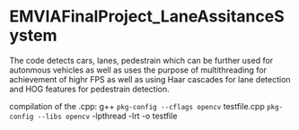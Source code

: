 # EMVIAFinalProject_LaneAssitanceSystem
The code detects cars, lanes, pedestrain which can be further used for autonmous vehicles as well as uses the purpose of multithreading for achievement of highr FPS as well as using Haar cascades for lane detection and HOG features for pedestrain detection.

compilation of the .cpp: g++ `pkg-config --cflags opencv` testfile.cpp `pkg-config --libs opencv` -lpthread -lrt -o testfile
